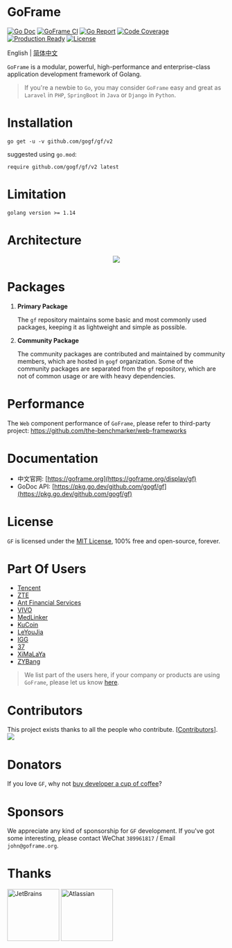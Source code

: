 # GoFrame

[![Go Doc](https://godoc.org/github.com/gogf/gf?status.svg)](https://godoc.org/github.com/gogf/gf)
[![GoFrame CI](https://github.com/gogf/gf/actions/workflows/go.yml/badge.svg)](https://github.com/gogf/gf/actions/workflows/go.yml)
[![Go Report](https://goreportcard.com/badge/github.com/gogf/gf?v=1)](https://goreportcard.com/report/github.com/gogf/gf)
[![Code Coverage](https://codecov.io/gh/gogf/gf/branch/master/graph/badge.svg)](https://codecov.io/gh/gogf/gf/branch/master)
[![Production Ready](https://img.shields.io/badge/production-ready-blue.svg)](https://github.com/gogf/gf)
[![License](https://img.shields.io/github/license/gogf/gf.svg?style=flat)](https://github.com/gogf/gf)

English | [简体中文](README_ZH.MD)

`GoFrame` is a modular, powerful, high-performance and enterprise-class application development framework 
of Golang. 

> If you're a newbie to `Go`, you may consider `GoFrame` easy and great as `Laravel` in `PHP`, `SpringBoot` in `Java` or `Django` in `Python`.

# Installation
```
go get -u -v github.com/gogf/gf/v2
```
suggested using `go.mod`:
```
require github.com/gogf/gf/v2 latest
```

# Limitation
```
golang version >= 1.14
```

# Architecture
<div align=center>
<img src="https://goframe.org/download/attachments/1114119/arch.png"/>
</div>

# Packages
1. **Primary Package**

    The `gf` repository maintains some basic and most commonly used packages, keeping it as lightweight and simple as possible. 

1. **Community Package**

    The community packages are contributed and maintained by community members, which are hosted in `gogf` organization. Some of the community packages are separated from the `gf` repository, which are not of common usage or are with heavy dependencies. 

# Performance

The `Web` component performance of `GoFrame`, please refer to third-party project: https://github.com/the-benchmarker/web-frameworks



# Documentation

* 中文官网: [https://goframe.org](https://goframe.org/display/gf)
* GoDoc API: [https://pkg.go.dev/github.com/gogf/gf](https://pkg.go.dev/github.com/gogf/gf)


# License

`GF` is licensed under the [MIT License](LICENSE), 100% free and open-source, forever.

# Part Of Users

- [Tencent](https://www.tencent.com/)
- [ZTE](https://www.zte.com.cn/china/)
- [Ant Financial Services](https://www.antfin.com/)
- [VIVO](https://www.vivo.com/)
- [MedLinker](https://www.vivo.com/)
- [KuCoin](https://www.kucoin.io/)
- [LeYouJia](https://www.leyoujia.com/)
- [IGG](https://igg.com)
- [37](https://www.37.com)
- [XiMaLaYa](https://www.ximalaya.com)
- [ZYBang](https://www.zybang.com/)

> We list part of the users here, if your company or products are using `GoFrame`, please let us know [here](https://goframe.org/pages/viewpage.action?pageId=1114415).


# Contributors
This project exists thanks to all the people who contribute. [[Contributors](https://github.com/gogf/gf/graphs/contributors)].
<a href="https://github.com/gogf/gf/graphs/contributors"><img src="https://contributors-img.web.app/image?repo=gogf/gf" /></a>


# Donators

If you love `GF`, why not [buy developer a cup of coffee](https://goframe.org/pages/viewpage.action?pageId=1115633)?

# Sponsors
We appreciate any kind of sponsorship for `GF` development. If you've got some interesting, please contact WeChat `389961817` / Email `john@goframe.org`.



# Thanks
<a href="https://www.jetbrains.com/?from=GoFrame"><img src="https://goframe.org/download/thumbnails/1114119/jetbrains.png" height="120" alt="JetBrains"/></a>
<a href="https://www.atlassian.com/?from=GoFrame"><img src="https://goframe.org/download/attachments/1114119/atlassian.jpg" height="120" alt="Atlassian"/></a>











